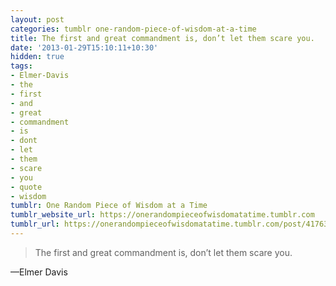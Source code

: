 ```yaml
---
layout: post
categories: tumblr one-random-piece-of-wisdom-at-a-time
title: The first and great commandment is, don’t let them scare you.
date: '2013-01-29T15:10:11+10:30'
hidden: true
tags:
- Elmer-Davis
- the
- first
- and
- great
- commandment
- is
- dont
- let
- them
- scare
- you
- quote
- wisdom
tumblr: One Random Piece of Wisdom at a Time
tumblr_website_url: https://onerandompieceofwisdomatatime.tumblr.com
tumblr_url: https://onerandompieceofwisdomatatime.tumblr.com/post/41763209596/the-first-and-great-commandment-is-dont-let-them
---
```

> The first and great commandment is, don’t let them scare you.

—Elmer Davis
